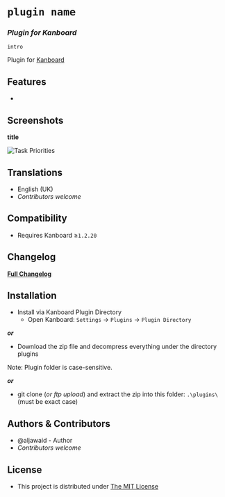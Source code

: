 # `plugin name`

### _Plugin for Kanboard_

`intro`

Plugin for [Kanboard](https://github.com/fguillot/kanboard "Kanboard - Kanban Project Management Software")


Features
-------------

- 


Screenshots
----------

**title**  

![Task Priorities](../master/screenshot-priorities.png "Task Priorities")


Translations
------------

- English (UK)
- _Contributors welcome_


Compatibility
-------------

- Requires Kanboard ≥`1.2.20`


Changelog
---------

[**Full Changelog**](../master/changelog.md "See changes")
 

Installation
------------

- Install via Kanboard Plugin Directory
  - Open Kanboard: `Settings` -> `Plugins` -> `Plugin Directory`

**_or_**

- Download the zip file and decompress everything under the directory plugins

Note: Plugin folder is case-sensitive.

**_or_**
- git clone (_or ftp upload_) and extract the zip into this folder: `.\plugins\` (must be exact case)


Authors & Contributors
----------------------

- @aljawaid - Author
- _Contributors welcome_

License
-------
- This project is distributed under [The MIT License](../master/LICENSE "Read The MIT license")
